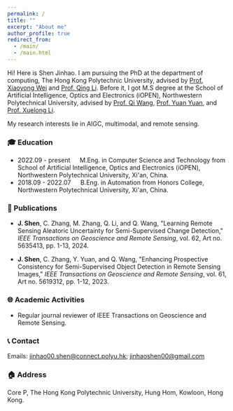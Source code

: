```yaml
---
permalink: /
title: ""
excerpt: "About me"
author_profile: true
redirect_from: 
  - /main/
  - /main.html
---
```


Hi! Here is Shen Jinhao. I am pursuing the PhD at the department of computing, The Hong Kong Polytechnic University, advised by [Prof. Xiaoyong Wei](https://www.polyu.edu.hk/comp/people/emeritus-honorary-adjunct-and-visiting/wei-xiaoyong---visiting/) and [Prof. Qing Li](https://www.polyu.edu.hk/comp/people/academic-staff/prof-li-qing/). Before it, I got M.S degree at the School of Artificial Intelligence, Optics and Electronics (iOPEN), Northwestern Polytechnical University, advised by [Prof. Qi Wang](https://crabwq.github.io/), [Prof. Yuan Yuan](https://iopen.nwpu.edu.cn/info/1329/1385.htm), and [Prof. Xuelong Li](http://xuelongli.cn/en.php). 

My research interests lie in AIGC, multimodal, and remote sensing. 



### :mortar_board: Education 
- 2022.09 - present &emsp;  M.Eng. in Computer Science and Technology from School of Artificial Intelligence, Optics and Electronics (iOPEN), Northwestern Polytechnical University, Xi'an, China.
- 2018.09 - 2022.07 &emsp;  B.Eng. in Automation from Honors College, Northwestern Polytechnical University, Xi'an, China.


### :memo: Publications
- **J. Shen**, C. Zhang, M. Zhang, Q. Li, and Q. Wang, "Learning Remote Sensing Aleatoric Uncertainty for Semi-Supervised Change Detection," *IEEE Transactions on Geoscience and Remote Sensing*, vol. 62, Art no. 5635413, pp. 1-13, 2024.

- **J. Shen**, C. Zhang, Y. Yuan, and Q. Wang, "Enhancing Prospective Consistency for Semi-Supervised Object Detection in Remote Sensing Images," *IEEE Transactions on Geoscience and Remote Sensing*, vol. 61, Art no. 5619312, pp. 1-12, 2023.


### :globe_with_meridians: Academic Activities
- Regular journal reviewer of IEEE Transactions on Geoscience and Remote Sensing.


### :telephone_receiver: Contact
Emails: jinhao00.shen@connect.polyu.hk; jinhaoshen00@gmail.com


### :house: Address
Core P, The Hong Kong Polytechnic University, Hung Hom, Kowloon, Hong Kong.

